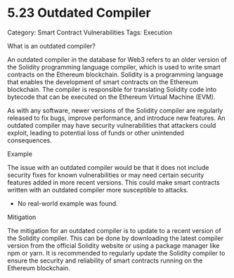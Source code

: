 # 5.23 Outdated Compiler

Category: Smart Contract Vulnerabilities
Tags: Execution

What is an outdated compiler?

An outdated compiler in the database for Web3 refers to an older version of the Solidity programming language compiler, which is used to write smart contracts on the Ethereum blockchain. Solidity is a programming language that enables the development of smart contracts on the Ethereum blockchain. The compiler is responsible for translating Solidity code into bytecode that can be executed on the Ethereum Virtual Machine (EVM).

As with any software, newer versions of the Solidity compiler are regularly released to fix bugs, improve performance, and introduce new features. An outdated compiler may have security vulnerabilities that attackers could exploit, leading to potential loss of funds or other unintended consequences.

Example

The issue with an outdated compiler would be that it does not include security fixes for known vulnerabilities or may need certain security features added in more recent versions. This could make smart contracts written with an outdated compiler more susceptible to attacks.

- No real-world example was found.

Mitigation

The mitigation for an outdated compiler is to update to a recent version of the Solidity compiler. This can be done by downloading the latest compiler version from the official Solidity website or using a package manager like npm or yarn. It is recommended to regularly update the Solidity compiler to ensure the security and reliability of smart contracts running on the Ethereum blockchain.